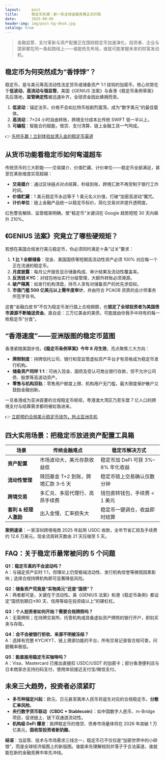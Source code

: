 ```yaml
---
layout:     post
title:      稳定币热潮：新一轮全球金融竞赛正式开跑
date:       2025-09-05
header-img: img/post-bg-desk.jpg
catalog: true
---
```


> 金融监管、支付革新与资产配置正在围绕稳定币加速演化，投资者、企业与国家都在同一条起跑线上——谁能抢先布局，谁就可能掌握未来的财富发动机。

## 稳定币为何突然成为“香饽饽”？

稳定币，是与美元等高流动性法定货币或储备资产 1:1 挂钩的加密币，核心优势在于**低波动、高流动与强监管**。美国《GENIUS 法案》与香港《稳定币条例草案》先后落地，**监管确定性**被迅速补齐，全球资金因此蜂拥而至。

1. **低波动**：锚定法币，价格不会如比特币般剧烈震荡，成为“数字美元”的最佳载体。  
2. **高流动**：7×24 小时自由转账，跨境支付成本比传统 SWIFT 低一半以上。  
3. **可编程**：智能合约赋能，借贷、支付清算、链上金融工具一气呵成。

👉 [先抢先赢！立刻体验丝滑入金的稳定币渠道](https://okxdog.com/)

## 从货币功能看稳定币如何弯道超车

传统货币的三大职能——交易媒介、价值贮藏、计价单位——稳定币全部满足，甚至在某些维度实现超越：

- **交易媒介**：通过区块链点对点结算，秒级到账，跨境汇款不再受制于银行工作时间。  
- **价值贮藏**：1 美元稳定币永远等于 1 美元名义价值，打破“加密高波动”魔咒。  
- **计价单位**：链上金融产品统一以稳定币标价，简化交易对并提升透明度。

红色警告解除、监管框架明确，使“稳定币”关键词在 Google 趋势短短 30 天内飙升 210%。

## 《GENIUS 法案》究竟立了哪些硬规矩？

若想在美国合规发行美元稳定币，你必须同时满足十条“过关”要求：

1. **1 比 1 全额储备**：现金、美国国债等短期高流动性资产必须 100% 对应每一个正在流通的稳定币。  
2. **月度披露**：每月公开报告显示储备构成、审计结果及流动性覆盖率。  
3. **反洗钱 KYC**：对钱包地址实行分级管理，大额外转账必须溯源。  
4. **破产隔离**：如发行机构清盘，持币人享有对储备资产的优先求偿权。  
5. **市值门槛 500 亿美元以上需年度审计**，并由符合 PCAOB 资质的会计师事务所签字背书。

这套“金融白皮书”不仅为稳定币发行插上合规翅膀，也**锁定了全球投资者为美国债市源源不断输送资金**。直白说：三万亿美金的美债，可能就由你我手中持有的每一枚稳定币“分食”。

## “香港速度”——亚洲版图的稳定币蓝图

香港紧随美国步伐，**《稳定币条例草案》今年 8 月生效**，亮点聚焦三大方向：

- **牌照制度**：持牌信托公司、银行和受监管虚拟资产平台才有资格成为稳定币发行机构。  
- **储备资产同样 1:1**：可纳入现金、国债及受认可商业银行存款，但不允许公司债、股票等高波动资产。  
- **零售与机构双轨**：零售用户额度上限、机构用户无门槛，最大限度保护散户又鼓励金融创新。

一旦香港成为亚洲首要的合规稳定币枢纽，粤港澳大湾区乃至东盟 7 亿人口的跨境支付与结算需求都将被虹吸进来。

👉 [立即预约合规美元稳定币钱包，抢占亚洲先机](https://okxdog.com/)

## 四大实用场景：把稳定币放进资产配置工具箱

| 场景 | 传统金融难点 | 稳定币解决方式 |
|---|---|---|
| **资产配置** | 市场波动大，美元存款收益低 | 稳定币加 DeFi 可获 3%–8% 年化收益 |
| **流动性管理** | 赎回基金 T+2 到账，跨境汇款 3–5 天 | 稳定币链上交易确认仅数分钟 |
| **跨境交易** | 多汇兑、多层代理行、高昂手续费 | 钱包直转钱包，手续费 < 1 美元 |
| **套利 & 经理人激励** | 出入金慢、汇率损失大 | 稳定币一键调仓，收益即时结算 |

**案例速读**：一家深圳跨境电商 2025 年起用 USDC 收款，全年节省汇损及手续费约 12.6 万美元，现金流周转天数由 21 天压缩至 5 天。

## FAQ：关于稳定币最常被问的 5 个问题

**Q1：稳定币真的不会波动吗？**  
A：与锚定资产实时 1:1，但理论上仍受极端流动性、发行机构信誉等微观因素影响；选择合规持牌机构即可显著降低风险。

**Q2：储备资产究竟是“实物美元”还是“国债”？**  
A：两者都可是，关键在于流动性。美《GENIUS 法案》和港《稳定币条例》都设定“国债到期日≤90 天、信用等级在投资级以上”的硬杠杠。

**Q3：个人投资者如何开始？需要合规牌照吗？**  
A：无需牌照；在持牌交易所、托管机构或具备虚拟资产牌照的银行开户，即刻买卖与存取。

**Q4：会不会被银行拒收、来源不明被冻结？**  
A：选择有完整 KYC/KYT、链上溯源功能的平台，所有交易记录皆合规可查，问题概率极低。

**Q5：能直接用稳定币买咖啡吗？**  
A：Visa、Mastercard 已推出直接扣 USDC/USDT 的加密卡；部分香港便利店与日本商家亦支持扫码支付，使用体验接近支付宝/微信支付。

## 未来三大趋势，投资者必须紧盯

- **多币种锚定兴起**：欧元、日元甚至离岸人民币将诞生对应的合规稳定币，**分散汇率风险**。  
- **央行数字货币联动（CBDC + Stablecoin）**：如中国数字人民币、m-Bridge 项目，促进链上、链下双通道流动性。  
- **机构级 DeFi 爆发**：抵押稳定币的借贷、债券市场量体将在 2026 年突破 1 万亿美元，**固收型投资者新奶酪**。

**结语**：当监管、技术与市场需求三线合一，稳定币已不仅仅是“加密世界中的小碎银”，而是全球经济版图上的新版图。谁能率先理解规则并落子于合法渠道，谁就能在新的金融竞赛中率先冲线。